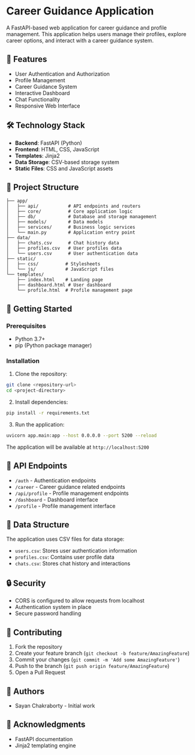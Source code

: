 # Career Guidance Application

A FastAPI-based web application for career guidance and profile management. This application helps users manage their profiles, explore career options, and interact with a career guidance system.

## 🚀 Features

- User Authentication and Authorization
- Profile Management
- Career Guidance System
- Interactive Dashboard
- Chat Functionality
- Responsive Web Interface

## 🛠️ Technology Stack

- **Backend**: FastAPI (Python)
- **Frontend**: HTML, CSS, JavaScript
- **Templates**: Jinja2
- **Data Storage**: CSV-based storage system
- **Static Files**: CSS and JavaScript assets

## 📁 Project Structure

```
├── app/
│   ├── api/           # API endpoints and routers
│   ├── core/          # Core application logic
│   ├── db/            # Database and storage management
│   ├── models/        # Data models
│   ├── services/      # Business logic services
│   └── main.py        # Application entry point
├── data/
│   ├── chats.csv      # Chat history data
│   ├── profiles.csv   # User profiles data
│   └── users.csv      # User authentication data
├── static/
│   ├── css/          # Stylesheets
│   └── js/           # JavaScript files
└── templates/
    ├── index.html    # Landing page
    ├── dashboard.html # User dashboard
    └── profile.html  # Profile management page
```

## 🚀 Getting Started

### Prerequisites

- Python 3.7+
- pip (Python package manager)

### Installation

1. Clone the repository:
```bash
git clone <repository-url>
cd <project-directory>
```

2. Install dependencies:
```bash
pip install -r requirements.txt
```

3. Run the application:
```bash
uvicorn app.main:app --host 0.0.0.0 --port 5200 --reload
```

The application will be available at `http://localhost:5200`

## 🔑 API Endpoints

- `/auth` - Authentication endpoints
- `/career` - Career guidance related endpoints
- `/api/profile` - Profile management endpoints
- `/dashboard` - Dashboard interface
- `/profile` - Profile management interface

## 📝 Data Structure

The application uses CSV files for data storage:
- `users.csv`: Stores user authentication information
- `profiles.csv`: Contains user profile data
- `chats.csv`: Stores chat history and interactions

## 🔒 Security

- CORS is configured to allow requests from localhost
- Authentication system in place
- Secure password handling

## 🤝 Contributing

1. Fork the repository
2. Create your feature branch (`git checkout -b feature/AmazingFeature`)
3. Commit your changes (`git commit -m 'Add some AmazingFeature'`)
4. Push to the branch (`git push origin feature/AmazingFeature`)
5. Open a Pull Request



## 👥 Authors

- Sayan Chakraborty  - Initial work

## 🙏 Acknowledgments

- FastAPI documentation
- Jinja2 templating engine
